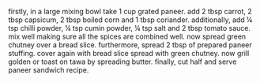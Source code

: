 firstly, in a large mixing bowl take 1 cup grated paneer.
add 2 tbsp carrot, 2 tbsp capsicum, 2 tbsp boiled corn and 1 tbsp coriander.
additionally, add ¼ tsp chilli powder, ¼ tsp cumin powder, ¼ tsp salt and 2 tbsp tomato sauce.
mix well making sure all the spices are combined well.
now spread green chutney over a bread slice.
furthermore, spread 2 tbsp of prepared paneer stuffing.
cover again with bread slice spread with green chutney.
now grill golden or toast on tawa by spreading butter.
finally, cut half and serve paneer sandwich recipe.